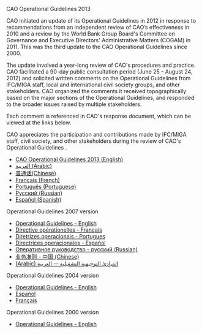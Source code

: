 CAO Operational Guidelines 2013
 

CAO initiated an update of its Operational Guidelines in 2012 in response to recommendations from an independent review of CAO’s effectiveness in 2010 and a review by the World Bank Group Board's Committee on Governance and Executive Directors' Administrative Matters (COGAM) in 2011. This was the third update to the CAO Operational Guidelines since 2000.

The update involved a year-long review of CAO's procedures and practice. CAO facilitated a 90-day public consultation period (June 25 - August 24, 2012) and solicited written comments on the Operational Guidelines from IFC/MIGA staff, local and international civil society groups, and other stakeholders. CAO organized the comments it received topographically based on the major sections of the Operational Guidelines, and responded to the broader issues raised by multiple stakeholders. 

Each comment is referenced in CAO's response document, which can be viewed at the links below.

CAO appreciates the participation and contributions made by IFC/MIGA staff, civil society, and other stakeholders during the review of CAO's Operational Guidelines . 

* [CAO Operational Guidelines 2013 (English)](http://www.cao-ombudsman.org/howwework/documents/CAOOperationalGuidelines2013_ENGLISH.pdf)
* [العربية (Arabic)](http://www.cao-ombudsman.org/howwework/documents/CAOOperationalGuidelines2013_ENGLISH.pdf)
* [普通话(Chinese)](http://www.cao-ombudsman.org/howwework/documents/CAOOperationalGuidelines2013_ENGLISH.pdf)
* [Français (French)](http://www.cao-ombudsman.org/documents/CAO_OpGuide_FRE_Final.pdf)
* [Português (Portuguese)](http://www.cao-ombudsman.org/documents/CAO_OpGuide_FRE_Final.pdf)
* [Pусский (Russian)](http://www.cao-ombudsman.org/documents/CAO_OpGuide_FRE_Final.pdf)
* [Español (Spanish)](http://www.cao-ombudsman.org/documents/CAO_OpGuide_FRE_Final.pdf)

 

Operational Guidelines 2007 version
* [Operational Guidelines - English](http://www.cao-ombudsman.org/about/whoweare/documents/EnglishCAOGuidelines06.08.07Web.pdf)
* [Directive opérationelles - Français](http://www.cao-ombudsman.org/about/whoweare/documents/FrenchCAOGuidelines06.08.07Web.pdf)
* [Diretrizes operacionais - Portugues](http://www.cao-ombudsman.org/about/whoweare/documents/FrenchCAOGuidelines06.08.07Web.pdf)
* [Directrices operacionales - Español](http://www.cao-ombudsman.org/about/whoweare/documents/FrenchCAOGuidelines06.08.07Web.pdf)
* [Оперативное руководство - русский (Russian)](http://www.cao-ombudsman.org/about/whoweare/documents/FrenchCAOGuidelines06.08.07Web.pdf)
* [业务准则 - 中国 (Chinese)](http://www.cao-ombudsman.org/about/whoweare/documents/ChineseCAOGuidelines06.08.07Web.pdf)
* [(Arabic) المبادئ التوجيهية التشغيلية -- العربية](http://www.cao-ombudsman.org/about/whoweare/documents/ChineseCAOGuidelines06.08.07Web.pdf)
 

Operational Guidelines 2004 version
* [Operational Guidelines - English](http://www.cao-ombudsman.org/about/whoweare/documents/ChineseCAOGuidelines06.08.07Web.pdf)
* [Español](http://www.cao-ombudsman.org/about/whoweare/documents/ChineseCAOGuidelines06.08.07Web.pdf)
* [Français](http://www.cao-ombudsman.org/about/whoweare/documents/ChineseCAOGuidelines06.08.07Web.pdf)

Operational Guidelines 2000 version
* [Operational Guidelines - English](http://www.cao-ombudsman.org/howwework/documents/FINALCAOGUIDELINESINENGLISH.pdf)
